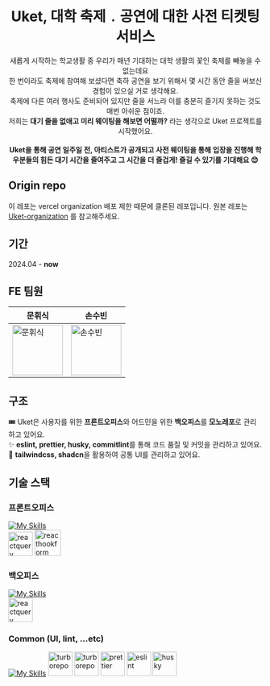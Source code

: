 <h1 align="center">Uket, 대학 축제﹒공연에 대한 사전 티켓팅 서비스</h1>

<p align="center">
새롭게 시작하는 학교생활 중 우리가 매년 기대하는 대학 생활의 꽃인 축제를 빼놓을 수 없는데요</br>
한 번이라도 축제에 참여해 보셨다면 축하 공연을 보기 위해서 몇 시간 동안 줄을 써보신 경험이 있으실 거로 생각해요.</br>
축제에 다른 여러 행사도 준비되어 있지만 줄을 서느라 이를 충분히 즐기지 못하는 것도 매번 아쉬운 점이죠.</br>
저희는 <strong>대기 줄을 없애고 미리 웨이팅을 해보면 어떨까?</strong> 라는 생각으로 Uket 프로젝트를 시작했어요.</br></br>
<strong>Uket을 통해 공연 일주일 전, 아티스트가 공개되고 사전 웨이팅을 통해 입장을 진행해 학우분들의 힘든 대기 시간을 줄여주고 그 시간을 더 즐겁게! 즐길 수 있기를 기대해요 😊</strong></br>
</p>

## Origin repo
이 레포는 vercel organization 배포 제한 때문에 클론된 레포입니다.
원본 레포는 [Uket-organization](https://github.com/DCNJ-Uket/Uket-FE) 를 참고해주세요.

## 기간
2024.04 - <strong color="dodgerblue">now</strong>

## FE 팀원
|**문휘식**|**손수빈**|
|--|--|
| <a href="https://github.com/coggiee"><img src="https://avatars.githubusercontent.com/u/101445377?v=4" alt="문휘식" width="100px"/></a> | <a href="https://github.com/SonSuBin129"><img src="https://avatars.githubusercontent.com/u/81215596?v=4" alt="손수빈" width="100px"/></a> |

## 구조
🎟️ Uket은 사용자를 위한 **프론트오피스**와 어드민을 위한 **백오피스**를 **모노레포**로 관리하고 있어요.
</br>
✨ **eslint, prettier, husky, commitlint**를 통해 코드 품질 및 커밋을 관리하고 있어요.
</br>
🎨 **tailwindcss, shadcn**을 활용하여 공통 UI를 관리하고 있어요.
</br>

## 기술 스택
### 프론트오피스
[![My Skills](https://skillicons.dev/icons?i=ts,react,vite)](https://skillicons.dev)
</br>
<img src="https://github.com/onemarc/tech-icons/blob/main/icons/reactquery.svg" alt="reactquery" width="48" />
<img src="https://react-hook-form.com/images/logo/react-hook-form-logo-only.svg" alt="reacthookform" width="52" />
### 백오피스
[![My Skills](https://skillicons.dev/icons?i=nextjs,react,ts)](https://skillicons.dev)
</br>
<img src="https://github.com/onemarc/tech-icons/blob/main/icons/reactquery.svg" alt="reactquery" width="48" />
### Common (UI, lint, ...etc)
[![My Skills](https://skillicons.dev/icons?i=pnpm,tailwindcss,vercel)](https://skillicons.dev)
<img src="https://user-images.githubusercontent.com/4060187/196936104-5797972c-ab10-4834-bd61-0d1e5f442c9c.png" alt="turborepo" width="48" />
<img src="https://commitlint.js.org/assets/icon.png" alt="turborepo" width="48" />
<img src="https://avatars.githubusercontent.com/u/25822731?s=200&v=4" alt="prettier" width="48" />
<img src="https://upload.wikimedia.org/wikipedia/commons/thumb/e/e3/ESLint_logo.svg/648px-ESLint_logo.svg.png" alt="eslint" width="48" />
<img src="https://github.com/DCNJ-Uket/Uket-FE/assets/101445377/3ba615a2-4475-42e7-abf2-f3fae29aadda" alt="husky" width="48" />
